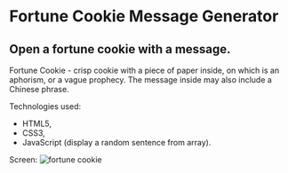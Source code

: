 # Fortune Cookie Message Generator

## Open a fortune cookie with a message.

Fortune Cookie - crisp cookie with a piece of paper inside, on which is an aphorism, or a vague prophecy. The message inside may also include a Chinese phrase. 


Technologies used:

* HTML5,
* CSS3,
* JavaScript (display a random sentence from array).

Screen:
![fortune cookie](https://user-images.githubusercontent.com/32043294/34237675-487d3b40-e5fe-11e7-883e-2fe613f0f127.png)

